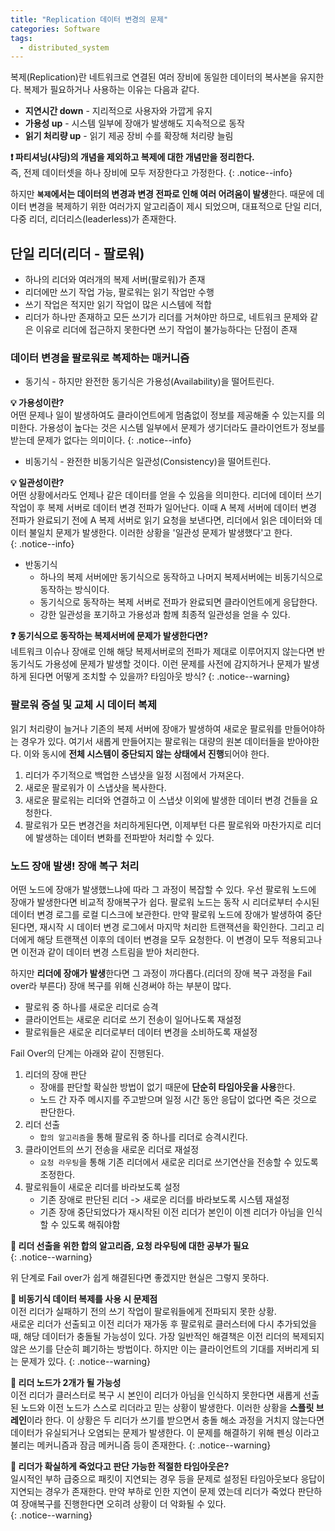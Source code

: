 ```yaml
---  
title: "Replication 데이터 변경의 문제"
categories: Software
tags:
  - distributed_system
---  
```


복제(Replication)란 네트워크로 연결된 여러 장비에 동일한 데이터의 복사본을 유지한다. 복제가 필요하거나 사용하는 이유는 다음과 같다.
- **지연시간 down** - 지리적으로 사용자와 가깝게 유지
- **가용성 up** - 시스템 일부에 장애가 발생해도 지속적으로 동작
- **읽기 처리량 up** - 읽기 제공 장비 수를 확장해 처리량 늘림

**❗️ 파티셔닝(샤딩)의 개념을 제외하고 복제에 대한 개념만을 정리한다.**  
즉, 전제 데이터셋을 하나 장비에 모두 저장한다고 가정한다.
{: .notice--info}  

하지만 **`복제`에서는 데이터의 변경과 변경 전파로 인해 여러 어려움이 발생**한다. 때문에 데이터 변경을 복제하기 위한 여러가지 알고리즘이 제시 되었으며, 대표적으로 단일 리더, 다중 리더, 리더리스(leaderless)가 존재한다.


## 단일 리더(리더 - 팔로워)
- 하나의 리더와 여러개의 복제 서버(팔로워)가 존재
- 리더에만 쓰기 작업 가능, 팔로워는 읽기 작업만 수행
- 쓰기 작업은 적지만 읽기 작업이 많은 시스템에 적합
- 리더가 하나만 존재하고 모든 쓰기가 리더를 거쳐야만 하므로, 네트워크 문제와 같은 이유로 리더에 접근하지 못한다면 쓰기 작업이 불가능하다는 단점이 존재

### 데이터 변경을 팔로워로 복제하는 매커니즘
- 동기식 - 하지만 완전한 동기식은 가용성(Availability)을 떨어트린다.  

**💡 가용성이란?**  
어떤 문제나 일이 발생하여도 클라이언트에게 멈춤없이 정보를 제공해줄 수 있는지를 의미한다. 가용성이 높다는 것은 시스템 일부에서 문제가 생기더라도 클라이언트가 정보를 받는데 문제가 없다는 의미이다.
{: .notice--info}  

- 비동기식 - 완전한 비동기식은 일관성(Consistency)을 떨어트린다.  

**💡 일관성이란?**  
어떤 상황에서라도 언제나 같은 데이터를 얻을 수 있음을 의미한다. 리더에 데이터 쓰기 작업이 후 복제 서버로 데이터 변경 전파가 일어난다. 이때 A 복제 서버에 데이터 변경 전파가 완료되기 전에 A 복제 서버로 읽기 요청을 보낸다면, 리더에서 읽은 데이터와 데이터 불일치 문제가 발생한다. 이러한 상황을 '일관성 문제가 발생했다'고 한다.  
{: .notice--info}  

- 반동기식
	- 하나의 복제 서버에만 동기식으로 동작하고 나머지 복제서버에는 비동기식으로 동작하는 방식이다.
	- 동기식으로 동작하는 복제 서버로 전파가 완료되면 클라이언트에게 응답한다.
	- 강한 일관성을 포기하고 가용성과 함께 최종적 일관성을 얻을 수 있다.

**❓ 동기식으로 동작하는 복제서버에 문제가 발생한다면?**  
네트워크 이슈나 장애로 인해 해당 복제서버로의 전파가 제대로 이루어지지 않는다면 반동기식도 가용성에 문제가 발생할 것이다. 이런 문제를 사전에 감지하거나 문제가 발생하게 된다면 어떻게 조치할 수 있을까? 타임아웃 방식?
{: .notice--warning}  

### 팔로워 증설 및 교체 시 데이터 복제
읽기 처리량이 늘거나 기존의 복제 서버에 장애가 발생하여 새로운 팔로워를 만들어야하는 경우가 있다. 여기서 새롭게 만들어지는 팔로워는 대량의 원본 데이터들을 받아야한다. 이와 동시에 **전체 시스템이 중단되지 않는 상태에서 진행**되어야 한다.
1. 리더가 주기적으로 백업한 스냅샷을 일정 시점에서 가져온다.
2. 새로운 팔로워가 이 스냅샷을 복사한다.
3. 새로운 팔로워는 리더와 연결하고 이 스냅샷 이외에 발생한 데이터 변경 건들을 요청한다.
4. 팔로워가 모든 변경건을 처리하게된다면, 이제부턴 다른 팔로워와 마찬가지로 리더에 발생하는 데이터 변화를 전파받아 처리할 수 있다.

### 노드 장애 발생! 장애 복구 처리
어떤 노드에 장애가 발생했느냐에 따라 그 과정이 복잡할 수 있다. 우선 팔로워 노드에 장애가 발생한다면 비교적 장애복구가 쉽다. 팔로워 노드는 동작 시 리더로부터 수시된 데이터 변경 로그를 로컬 디스크에 보관한다. 만약 팔로워 노드에 장애가 발생하여 중단된다면, 재시작 시 데이터 변경 로그에서 마지막 처리한 트랜잭션을 확인한다. 그리고 리더에게 해당 트랜잭션 이후의 데이터 변경을 모두 요청한다. 이 변경이 모두 적용되고나면 이전과 같이 데이터 변경 스트림을 받아 처리한다.

하지만 **리더에 장애가 발생**한다면 그 과정이 까다롭다.(리더의 장애 복구 과정을 Fail over라 부른다) 장애 복구를 위해 신경써야 하는 부분이 많다.
- 팔로워 중 하나를 새로운 리더로 승격
- 클라이언트는 새로운 리더로 쓰기 전송이 일어나도록 재설정
- 팔로워들은 새로운 리더로부터 데이터 변경을 소비하도록 재설정

Fail Over의 단계는 아래와 같이 진행된다.
1. 리더의 장애 판단
	- 장애를 판단할 확실한 방법이 없기 때문에 **단순히 타임아웃을 사용**한다.
	- 노드 간 자주 메시지를 주고받으며 일정 시간 동안 응답이 없다면 죽은 것으로 판단한다.
2. 리더 선출
	- `합의 알고리즘`을 통해 팔로워 중 하나를 리더로 승격시킨다.
3. 클라이언트의 쓰기 전송을 새로운 리더로 재설정 
	- `요청 라우팅`을 통해 기존 리더에서 새로운 리더로 쓰기연산을 전송할 수 있도록 조정한다.
4. 팔로워들이 새로운 리더를 바라보도록 설정
	- 기존 장애로 판단된 리더 -> 새로운 리더를 바라보도록 시스템 재설정
	- 기존 장애 중단되었다가 재시작된 이전 리더가 본인이 이젠 리더가 아님을 인식할 수 있도록 해줘야함

**🤔 리더 선출을 위한 합의 알고리즘, 요청 라우팅에 대한 공부가 필요**  
{: .notice--warning}  

위 단계로 Fail over가 쉽게 해결된다면 좋겠지만 현실은 그렇지 못하다.

**🤔 비동기식 데이터 복제를 사용 시 문제점**  
이전 리더가 실패하기 전의 쓰기 작업이 팔로워들에게 전파되지 못한 상황.  
새로운 리더가 선출되고 이전 리더가 재가동 후 팔로워로 클러스터에 다시 추가되었을때, 해당 데이터가 충돌될 가능성이 있다. 가장 일반적인 해결책은 이전 리더의 복제되지 않은 쓰기를 단순히 폐기하는 방법이다. 하지만 이는 클라이언트의 기대를 저버리게 되는 문제가 있다.
{: .notice--warning}  

**🤔 리더 노드가 2개가 될 가능성**  
이전 리더가 클러스터로 복구 시 본인이 리더가 아님을 인식하지 못한다면 새롭게 선출된 노드와 이전 노드가 스스로 리더라고 믿는 상황이 발생한다. 이러한 상황을 **스플릿 브레인**이라 한다. 이 상황은 두 리더가 쓰기를 받으면서 충돌 해소 과정을 거치지 않는다면 데이터가 유실되거나 오염되는 문제가 발생한다. 이 문제를 해결하기 위해 펜싱 이라고 불리는 메커니즘과 잠금 메커니즘 등이 존재한다.
{: .notice--warning}  

**🤔 리더가 확실하게 죽었다고 판단 가능한 적절한 타임아웃은?**  
일시적인 부하 급중으로 패킷이 지연되는 경우 등을 문제로 설정된 타임아웃보다 응답이 지연되는 경우가 존재한다. 만약 부하로 인한 지연이 문제 였는데 리더가 죽었다 판단하여 장애복구를 진행한다면 오히려 상황이 더 악화될 수 있다.  
{: .notice--warning}  